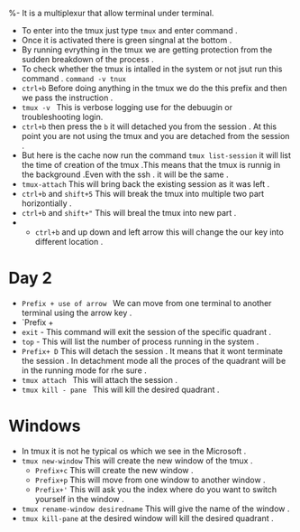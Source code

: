 %- It is a multiplexur that allow terminal under terminal.
- To enter into the tmux just type `tmux` and enter command .
- Once it is activated there is green singnal at the bottom .
- By running evrything in the tmux we are getting protection from the sudden breakdown of the process .
- To check whether the tmux is intalled in the system or not jsut run this command . `command -v tnux`
- `ctrl+b` Before doing anything in the tmux we do the this prefix and then we pass the instruction .
- `tmux -v ` This is verbose logging use for the debuugin or troubleshooting login.
- `ctrl+b` then press the `b` it will detached you from the session . At this point you are not using the tmux and you are detached from the session .
- But here is the cache now run the command `tmux list-session` it will list the time of creation of the tmux .This means that the tmux is runnig in the background .Even with the ssh . it will be the same .
- `tmux-attach` This will bring back the existing session as it was left  .
- `ctrl+b` and `shift+5` This will break the tmux into multiple two part horizontially .
- `ctrl+b` and `shift+"` This will breal the tmux into new part .
- - `ctrl+b` and up down and left arrow this will change the our key into different location .

# Day 2
- `Prefix + use of arrow ` We can move from one terminal to another terminal using the arrow key .
- `Prefix +
- `exit` - This command will exit the session of the specific quadrant .
- `top` - This will list the number of process running in the system .
- `Prefix+ D` This will detach the session . It means that it wont terminate the session . In detachment mode all the proces of the quadrant will be in the running mode for rhe sure  .
- `tmux attach ` This will attach the session .
- `tmux kill - pane ` This will kill the desired quadrant .
 # Windows 
 - In tmux it  is not he typical os which we see in the Microsoft  .
 - `tmux new-window` This will create the new window of the tmux .
   - `Prefix+c` This will create the new window .
   - `Prefix+p` This will move from one window to another window .
   - `Prefix+'` This will ask you the index where do you want to switch yourself in the window . 
- `tmux rename-window desiredname` This will give the name of the window . 
- `tmux kill-pane` at the desired window will kill the desired quadrant .
